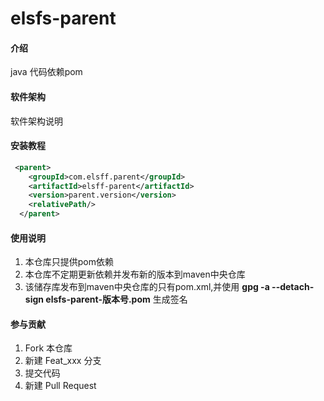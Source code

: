 # elsfs-parent

#### 介绍
java 代码依赖pom

#### 软件架构
软件架构说明


#### 安装教程
```xml
 <parent>
    <groupId>com.elsff.parent</groupId>
    <artifactId>elsff-parent</artifactId>
    <version>parent.version</version>
    <relativePath/>
  </parent>
```
#### 使用说明

1.  本仓库只提供pom依赖
2.  本仓库不定期更新依赖并发布新的版本到maven中央仓库
3.  该储存库发布到maven中央仓库的只有pom.xml,并使用  **gpg -a  --detach-sign  elsfs-parent-版本号.pom** 生成签名

#### 参与贡献

1.  Fork 本仓库
2.  新建 Feat_xxx 分支
3.  提交代码
4.  新建 Pull Request
